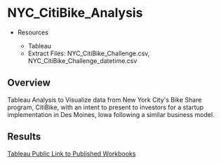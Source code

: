 # NYC_CitiBike_Analysis

- Resources 

    - Tableau
    - Extract Files: NYC_CitiBike_Challenge.csv, NYC_CitiBike_Challenge_datetime.csv

## Overview

Tableau Analysis to Visualize data from New York City's Bike Share program, CitiBike, with an intent to present to investors for a startup implementation in Des Moines, Iowa following a similar business model.

## Results

[Tableau Public Link to Published Workbooks](https://public.tableau.com/app/profile/marshall3619#!/)
